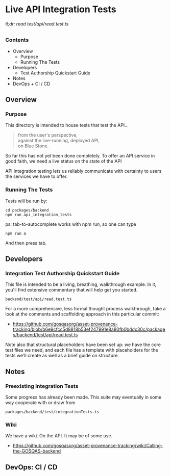# Live API Integration Tests

###### tl;dr: read test/api/read.test.ts

### Contents

* Overview
  * Purpose
  * Running The Tests
* Developers
  * Test Authorship Quickstart Guide
* Notes
* DevOps + CI / CD

## Overview

### Purpose

This directory is intended to house tests that test the API... 
> from the user's perspective,     
> against the live-running, deployed API,    
> on Blue Stone. 

So far this has not yet been done completely. To offer an API service in good faith, we need a live status on the state of the API

API integration testing lets us reliably communicate with certainty to users the services we have to offer. 

### Running The Tests

Tests will be run by:
```
cd packages/backend
npm run api_integration_tests
```

ps: tab-to-autocomplete works with npm run, so one can type
```
npm run a
```

And then press tab. 


## Developers

### Integration Test Authorship Quickstart Guide

This file is intended to be a living, breathing, walkthrough example. In it, you'll find extensive commentary that will help get you started. 
```
backend/test/api/read.test.ts
```
For a more comprehensive, less formal thought process walkthrough, take a look at the comments and scaffolding approach in this particular commit:
* https://github.com/gosqasorg/asset-provenance-tracking/blob/b6e9cfcc5d8818b53ef247991e8a80fb0bddc30c/packages/backend/test/api/read.test.ts

Note also that structural placeholders have been set up: we have the core test files we need, and each file has a template with placeholders for the tests we'll create as well as a brief guide on structure. 

## Notes

### Preexisting Integration Tests

Some progress has already been made. This suite may eventually in some way cooperate with or draw from
```
packages/backend/test/integrationTests.ts
```

### Wiki

We have a wiki. On the API. It may be of some use. 
* https://github.com/gosqasorg/asset-provenance-tracking/wiki/Calling-the-GOSQAS-backend


## DevOps: CI / CD

